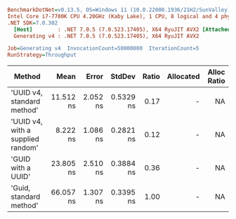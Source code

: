 ``` ini

BenchmarkDotNet=v0.13.5, OS=Windows 11 (10.0.22000.1936/21H2/SunValley)
Intel Core i7-7700K CPU 4.20GHz (Kaby Lake), 1 CPU, 8 logical and 4 physical cores
.NET SDK=7.0.302
  [Host]        : .NET 7.0.5 (7.0.523.17405), X64 RyuJIT AVX2 [AttachedDebugger]
  Generating v4 : .NET 7.0.5 (7.0.523.17405), X64 RyuJIT AVX2

Job=Generating v4  InvocationCount=50000000  IterationCount=5  
RunStrategy=Throughput  

```
|                            Method |      Mean |    Error |    StdDev | Ratio | Allocated | Alloc Ratio |
|---------------------------------- |----------:|---------:|----------:|------:|----------:|------------:|
|        &#39;UUID v4, standard method&#39; | 11.512 ns | 2.052 ns | 0.5329 ns |  0.17 |         - |          NA |
| &#39;UUID v4, with a supplied random&#39; |  8.222 ns | 1.086 ns | 0.2821 ns |  0.12 |         - |          NA |
|                &#39;GUID with a UUID&#39; | 23.805 ns | 2.510 ns | 0.3884 ns |  0.36 |         - |          NA |
|           &#39;Guid, standard method&#39; | 66.057 ns | 1.307 ns | 0.3395 ns |  1.00 |         - |          NA |
